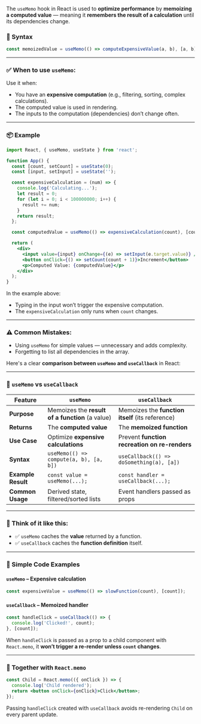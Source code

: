 The `useMemo` hook in React is used to **optimize performance** by **memoizing a computed value** — meaning it **remembers the result of a calculation** until its dependencies change.

### 📌 Syntax

```jsx
const memoizedValue = useMemo(() => computeExpensiveValue(a, b), [a, b]);
```

---

### ✅ When to use `useMemo`:

Use it when:

* You have an **expensive computation** (e.g., filtering, sorting, complex calculations).
* The computed value is used in rendering.
* The inputs to the computation (dependencies) don’t change often.

---

### 📦 Example

```jsx
import React, { useMemo, useState } from 'react';

function App() {
  const [count, setCount] = useState(0);
  const [input, setInput] = useState('');

  const expensiveCalculation = (num) => {
    console.log('Calculating...');
    let result = 0;
    for (let i = 0; i < 100000000; i++) {
      result += num;
    }
    return result;
  };

  const computedValue = useMemo(() => expensiveCalculation(count), [count]);

  return (
    <div>
      <input value={input} onChange={(e) => setInput(e.target.value)} />
      <button onClick={() => setCount(count + 1)}>Increment</button>
      <p>Computed Value: {computedValue}</p>
    </div>
  );
}
```

In the example above:

* Typing in the input won’t trigger the expensive computation.
* The `expensiveCalculation` only runs when `count` changes.

---

### ⚠️ Common Mistakes:

* Using `useMemo` for simple values — unnecessary and adds complexity.
* Forgetting to list all dependencies in the array.


Here's a clear **comparison between `useMemo` and `useCallback`** in React:

---

### 🔁 `useMemo` vs `useCallback`

| Feature            | `useMemo`                                       | `useCallback`                                    |
| ------------------ | ----------------------------------------------- | ------------------------------------------------ |
| **Purpose**        | Memoizes the **result of a function** (a value) | Memoizes the **function itself** (its reference) |
| **Returns**        | The **computed value**                          | The **memoized function**                        |
| **Use Case**       | Optimize **expensive calculations**             | Prevent **function recreation on re-renders**    |
| **Syntax**         | `useMemo(() => compute(a, b), [a, b])`          | `useCallback(() => doSomething(a), [a])`         |
| **Example Result** | `const value = useMemo(...);`                   | `const handler = useCallback(...);`              |
| **Common Usage**   | Derived state, filtered/sorted lists            | Event handlers passed as props                   |

---

### 🧠 Think of it like this:

* ✅ `useMemo` caches the **value** returned by a function.
* ✅ `useCallback` caches the **function definition** itself.

---

### 🧪 Simple Code Examples

#### `useMemo` – Expensive calculation

```jsx
const expensiveValue = useMemo(() => slowFunction(count), [count]);
```

#### `useCallback` – Memoized handler

```jsx
const handleClick = useCallback(() => {
  console.log('Clicked!', count);
}, [count]);
```

When `handleClick` is passed as a prop to a child component with `React.memo`, it **won’t trigger a re-render unless `count` changes**.

---

### 🧩 Together with `React.memo`

```jsx
const Child = React.memo(({ onClick }) => {
  console.log('Child rendered');
  return <button onClick={onClick}>Click</button>;
});
```

Passing `handleClick` created with `useCallback` avoids re-rendering `Child` on every parent update.
